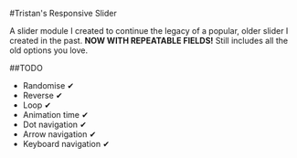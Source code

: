 #Tristan's Responsive Slider

A slider module I created to continue the legacy of a popular, older slider I created in the past. __NOW WITH REPEATABLE FIELDS!__ Still includes all the old options you love.

##TODO

- Randomise ✔
- Reverse ✔
- Loop ✔
- Animation time ✔
- Dot navigation ✔
- Arrow navigation ✔
- Keyboard navigation ✔
